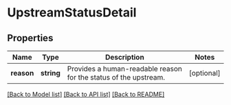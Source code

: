 # UpstreamStatusDetail

## Properties
Name | Type | Description | Notes
------------ | ------------- | ------------- | -------------
**reason** | **string** | Provides a human-readable reason for the status of the upstream. | [optional] 

[[Back to Model list]](../README.md#documentation-for-models) [[Back to API list]](../README.md#documentation-for-api-endpoints) [[Back to README]](../README.md)


